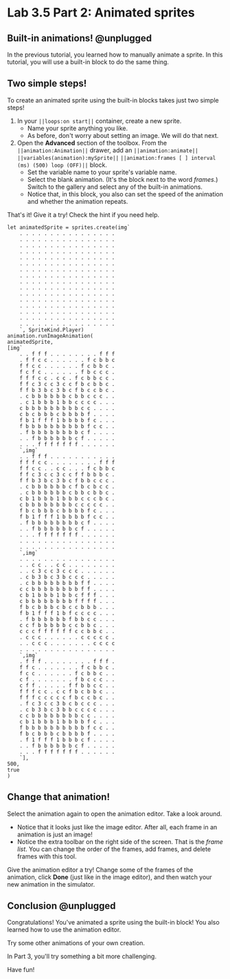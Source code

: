 # Lab 3.5 Part 2: Animated sprites

## Built-in animations! @unplugged

In the previous tutorial, you learned how to manually animate a sprite.
In this tutorial, you will use a built-in block to do the same thing.

## Two simple steps!

To create an animated sprite using the built-in blocks takes just two
simple steps!

1.   In your ``||loops:on start||`` container, create a new sprite.
     -    Name your sprite anything you like.
     -    As before, don't worry about setting an image. We will do that
     next.
1.   Open the **Advanced** section of the toolbox. From the
``||animation:Animation||`` drawer, add an
``||animation:animate||`` ``||variables(animation):mySprite||``
``||animation:frames [ ] interval (ms) (500) loop (OFF)||`` block.
     -    Set the variable name to your sprite's variable name.
     -    Select the blank animation. (It's the block next to the word
     *frames*.) Switch to the gallery and select any of the built-in
     animations.
     -    Notice that, in this block, you also can set the speed of the
     animation and whether the animation repeats.

That's it! Give it a try! Check the hint if you need help.

```blocks
let animatedSprite = sprites.create(img`
    . . . . . . . . . . . . . . . . 
    . . . . . . . . . . . . . . . . 
    . . . . . . . . . . . . . . . . 
    . . . . . . . . . . . . . . . . 
    . . . . . . . . . . . . . . . . 
    . . . . . . . . . . . . . . . . 
    . . . . . . . . . . . . . . . . 
    . . . . . . . . . . . . . . . . 
    . . . . . . . . . . . . . . . . 
    . . . . . . . . . . . . . . . . 
    . . . . . . . . . . . . . . . . 
    . . . . . . . . . . . . . . . . 
    . . . . . . . . . . . . . . . . 
    . . . . . . . . . . . . . . . . 
    . . . . . . . . . . . . . . . . 
    . . . . . . . . . . . . . . . . 
    `, SpriteKind.Player)
animation.runImageAnimation(
animatedSprite,
[img`
    . . f f f . . . . . . . . f f f 
    . f f c c . . . . . . f c b b c 
    f f c c . . . . . . f c b b c . 
    f c f c . . . . . . f b c c c . 
    f f f c c . c c . f c b b c c . 
    f f c 3 c c 3 c c f b c b b c . 
    f f b 3 b c 3 b c f b c c b c . 
    . c b b b b b b c b b c c c . . 
    . c 1 b b b 1 b b c c c c . . . 
    c b b b b b b b b b c c . . . . 
    c b c b b b c b b b b f . . . . 
    f b 1 f f f 1 b b b b f c . . . 
    f b b b b b b b b b b f c c . . 
    . f b b b b b b b b c f . . . . 
    . . f b b b b b b c f . . . . . 
    . . . f f f f f f f . . . . . . 
    `,img`
    . . f f f . . . . . . . . . . . 
    f f f c c . . . . . . . . f f f 
    f f c c . . c c . . . f c b b c 
    f f c 3 c c 3 c c f f b b b c . 
    f f b 3 b c 3 b c f b b c c c . 
    . c b b b b b b c f b c b c c . 
    . c b b b b b b c b b c b b c . 
    c b 1 b b b 1 b b b c c c b c . 
    c b b b b b b b b c c c c c . . 
    f b c b b b c b b b b f c . . . 
    f b 1 f f f 1 b b b b f c c . . 
    . f b b b b b b b b c f . . . . 
    . . f b b b b b b c f . . . . . 
    . . . f f f f f f f . . . . . . 
    . . . . . . . . . . . . . . . . 
    . . . . . . . . . . . . . . . . 
    `,img`
    . . . . . . . . . . . . . . . . 
    . . c c . . c c . . . . . . . . 
    . . c 3 c c 3 c c c . . . . . . 
    . c b 3 b c 3 b c c c . . . . . 
    . c b b b b b b b b f f . . . . 
    c c b b b b b b b b f f . . . . 
    c b 1 b b b 1 b b c f f f . . . 
    c b b b b b b b b f f f f . . . 
    f b c b b b c b c c b b b . . . 
    f b 1 f f f 1 b f c c c c . . . 
    . f b b b b b b f b b c c . . . 
    c c f b b b b b c c b b c . . . 
    c c c f f f f f f c c b b c . . 
    . c c c . . . . . . c c c c c . 
    . . c c c . . . . . . . c c c c 
    . . . . . . . . . . . . . . . . 
    `,img`
    . f f f . . . . . . . . f f f . 
    f f c . . . . . . . f c b b c . 
    f c c . . . . . . f c b b c . . 
    c f . . . . . . . f b c c c . . 
    c f f . . . . . f f b b c c . . 
    f f f c c . c c f b c b b c . . 
    f f f c c c c c f b c c b c . . 
    . f c 3 c c 3 b c b c c c . . . 
    . c b 3 b c 3 b b c c c c . . . 
    c c b b b b b b b b c c . . . . 
    c b 1 b b b 1 b b b b f c . . . 
    f b b b b b b b b b b f c c . . 
    f b c b b b c b b b b f . . . . 
    . f 1 f f f 1 b b b c f . . . . 
    . . f b b b b b b c f . . . . . 
    . . . f f f f f f f . . . . . . 
    `],
500,
true
)
```

## Change that animation!

Select the animation again to open the animation editor. Take a look around.

-    Notice that it looks just like the image editor. After all, each frame
in an animation is just an image!
-    Notice the extra toolbar on the right side of the screen. That is the
*frame list*. You can change the order of the frames, add frames, and delete
frames with this tool.

Give the animation editor a try! Change some of the frames of the animation,
click **Done** (just like in the image editor), and then watch your new
animation in the simulator.

## Conclusion @unplugged

Congratulations! You've animated a sprite using the built-in block!
You also learned how to use the animation editor.

Try some other animations of your own creation.

In Part 3, you'll try something a bit more challenging.

Have fun!
